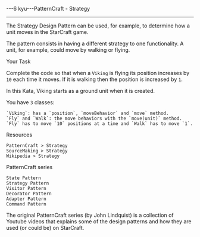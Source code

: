 ---6 kyu---PatternCraft - Strategy

---

The Strategy Design Pattern can be used, for example, to determine how a unit moves in the StarCraft game.

The pattern consists in having a different strategy to one functionality. A unit, for example, could move by walking or flying.

Your Task

Complete the code so that when a `Viking` is flying its position increases by `10` each time it moves. If it is walking then the position is increased by `1`.

In this Kata, Viking starts as a ground unit when it is created.

You have `3` classes:

    `Viking`: has a `position`, `moveBehavior` and `move` method.  
    `Fly` and `Walk`: the move behaviors with the `move(unit)` method. `Fly` has to move `10` positions at a time and `Walk` has to move `1`.

Resources

    PatternCraft > Strategy  
    SourceMaking > Strategy  
    Wikipedia > Strategy  

PatternCraft series

    State Pattern  
    Strategy Pattern  
    Visitor Pattern  
    Decorator Pattern  
    Adapter Pattern  
    Command Pattern  

The original PatternCraft series (by John Lindquist) is a collection of Youtube videos that explains some of the design patterns and how they are used (or could be) on StarCraft.
